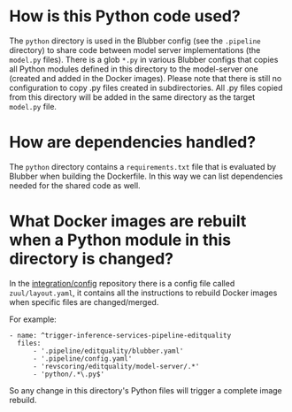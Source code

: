 # How is this Python code used?

The `python` directory is used in the Blubber config (see the `.pipeline` directory)
to share code between model server implementations (the `model.py` files).
There is a glob `*.py` in various Blubber configs that copies all Python modules
defined in this directory to the model-server one (created and added in
the Docker images). Please note that there is still no configuration to copy
.py files created in subdirectories. All .py files copied from this directory
will be added in the same directory as the target `model.py` file.

# How are dependencies handled?

The `python` directory contains a `requirements.txt` file that is evaluated
by Blubber when building the Dockerfile. In this way we can list dependencies
needed for the shared code as well.

# What Docker images are rebuilt when a Python module in this directory is changed?

In the [integration/config](https://gerrit.wikimedia.org/r/admin/repos/integration/config)
repository there is a config file called `zuul/layout.yaml`, it contains all
the instructions to rebuild Docker images when specific files are changed/merged.

For example:

```
- name: ^trigger-inference-services-pipeline-editquality
  files:
      - '.pipeline/editquality/blubber.yaml'
      - '.pipeline/config.yaml'
      - 'revscoring/editquality/model-server/.*'
      - 'python/.*\.py$'
```

So any change in this directory's Python files will trigger a complete image
rebuild.